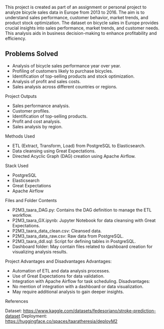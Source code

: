 This project is created as part of an assignment or personal project to analyze bicycle sales data in Europe from 2013 to 2016. The aim is to understand sales performance, customer behavior, market trends, and product stock optimization. The dataset on bicycle sales in Europe provides crucial insights into sales performance, market trends, and customer needs. This analysis aids in business decision-making to enhance profitability and efficiency.

## Problems Solved
- Analysis of bicycle sales performance year over year.
- Profiling of customers likely to purchase bicycles.
- Identification of top-selling products and stock optimization.
- Analysis of profit and sales costs.
- Sales analysis across different countries or regions.

Project Outputs
- Sales performance analysis.
- Customer profiles.
- Identification of top-selling products.
- Profit and cost analysis.
- Sales analysis by region.

Methods Used
- ETL (Extract, Transform, Load) from PostgreSQL to Elasticsearch.
- Data cleansing using Great Expectations.
- Directed Acyclic Graph (DAG) creation using Apache Airflow.

Stack Used
- PostgreSQL
- Elasticsearch
- Great Expectations
- Apache Airflow

Files and Folder Contents
- P2M3_taara_DAG.py: Contains the DAG definition to manage the ETL workflow.
- P2M3_taara_GX.ipynb: Jupyter Notebook for data cleansing with Great Expectations.
- P2M3_taara_data_clean.csv: Cleansed data.
- P2M3_taara_data_raw.csv: Raw data from PostgreSQL.
- P2M3_taara_ddl.sql: Script for defining tables in PostgreSQL.
- Dashboard folder: May contain files related to dashboard creation for visualizing analysis results.

Project Advantages and Disadvantages
Advantages:
- Automation of ETL and data analysis processes.
- Use of Great Expectations for data validation.
- Integration with Apache Airflow for task scheduling.
Disadvantages:
- No mention of integration with a dashboard or data visualization.
- May require additional analysis to gain deeper insights.

References

Dataset: https://www.kaggle.com/datasets/fedesoriano/stroke-prediction-dataset
Deployment: https://huggingface.co/spaces/taaratheresia/deployM2



